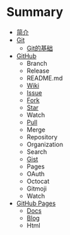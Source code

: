 # Summary

* [简介](README.md)
* [Git](git.md)
  * [Git的基础](git/gitde-ji-chu.md)
* [GitHub](github.md)
  * Branch
  * Release
  * README.md
  * [Wiki](github/wiki.md)
  * [Issue](github/issue.md)
  * [Fork](github/fork.md)
  * [Star](github/star.md)
  * Watch
  * [Pull](github/pull.md)
  * Merge
  * Repository
  * Organization
  * Search
  * [Gist](github/gist.md)
  * Pages
  * OAuth
  * Octocat
  * Gitmoji
  * Watch
* [GitHub Pages](github-pages.md)
  * [Docs](github-pages/docs.md)
  * [Blog](github-pages/blog.md)
  * Html

